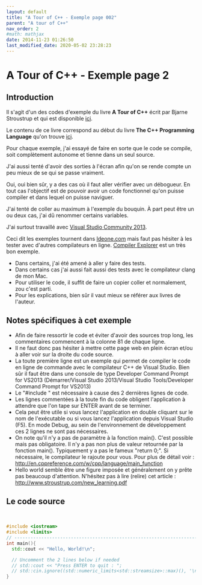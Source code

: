 ```yaml
---
layout: default
title: "A Tour of C++ - Exemple page 002"
parent: "A tour of C++"
nav_order: 2
#math: mathjax
date: 2014-11-23 01:26:50
last_modified_date: 2020-05-02 23:28:23
---
```


# A Tour of C++ - Exemple page 2

## Introduction
Il s'agit d'un des codes d'exemple du livre **A Tour of C++** écrit par Bjarne Stroustrup et qui est disponible [ici](http://www.amazon.fr/Tour-C-Bjarne-Stroustrup/dp/0321958314/ref%3Dsr_1_1?ie=UTF8&qid=1416699327&sr=8-1&keywords=a+tour+of+c%2B%2B). 

Le contenu de ce livre correspond au début du livre **The C++ Programming Language** qu'on trouve [ici](http://www.amazon.fr/The-Programming-Language-Bjarne-Stroustrup/dp/0321563840/ref%3Dpd_sim_eb_3?ie=UTF8&refRID=0CR047TTJV1HA6CVA9XA).

Pour chaque exemple, j'ai essayé de faire en sorte que le code se compile, soit complètement autonome et tienne dans un seul source.

J'ai aussi tenté d'avoir des sorties à l'écran afin qu'on se rende compte un peu mieux de se qui se passe vraiment.

Oui, oui bien sûr, y a des cas où il faut aller vérifier avec un débogueur.
En tout cas l'objectif est de pouvoir avoir un code fonctionnel qu'on puisse compiler et dans lequel on puisse naviguer.

J'ai tenté de coller au maximum à l'exemple du bouquin. À part peut être un ou deux cas, j'ai dû renommer certains variables.

J'ai surtout travaillé avec [Visual Studio Community 2013](http://www.visualstudio.com/products/visual-studio-community-vs).

Ceci dit les exemples tournent dans [Ideone.com](http://ideone.com/) mais faut pas hésiter à les tester avec d'autres compilateurs en ligne. [Compiler Explorer](https://godbolt.org/) est un très bon exemple.

* Dans certains, j'ai été amené à aller y faire des tests.  
* Dans certains cas j'ai aussi fait aussi des tests avec le compilateur clang de mon Mac.  
* Pour utiliser le code, il suffit de faire un copier coller et normalement, zou c'est parti.  
* Pour les explications, bien sûr il vaut mieux se référer aux livres de l'auteur.  


## Notes spécifiques à cet exemple

* Afin de faire ressortir le code et éviter d'avoir des sources trop long, les commentaires commencent à la colonne 81 de chaque ligne.  
* Il ne faut donc pas hésiter à mettre cette page web en plein écran et/ou à aller voir sur la droite du code source.  
* La toute première ligne est un exemple qui permet de compiler le code en ligne de commande avec le compilateur C++ de Visual Studio.  Bien sûr il faut être dans une console de type Developer Command Prompt for VS2013 (Démarrer/Visual Studio 2013/Visual Studio Tools/Developer Command Prompt for VS2013)
* Le "#include <limits>" est nécessaire à cause des 2 dernières lignes de code.
* Les lignes commentées à la toute fin du code obligent l'application à attendre que l'on tape sur ENTER avant de se terminer.
* Cela peut être utile si vous lancez l'application en double cliquant sur le nom de l'exécutable ou si vous lancez l'application depuis Visual Studio (F5). En mode Debug, au sein de l'environnement de développement ces 2 lignes ne sont pas nécessaires.
* On note qu'il n'y a pas de paramètre à la fonction main(). C'est possible mais pas obligatoire. Il n'y a pas non plus de valeur retournée par la fonction main(). Typiquement y a pas le fameux "return 0;". Si nécessaire, le compilateur le rajoute pour vous. Pour plus de détail voir : <http://en.cppreference.com/w/cpp/language/main_function>
* Hello world semble être une figure imposée et généralement on y prête pas beaucoup d'attention. N'hésitez pas à lire (relire) cet article : <http://www.stroustrup.com/new_learning.pdf>


## Le code source

```cpp
                                                                                // On Windows : cl /EHsc /nologo /W4 /MT /O2 /GL p002.cpp
                                                                                // On Mac     : clang++ -Wall -std=c++0x -stdlib=libc++ exemple149bis.cpp -o exemple149bis
#include <iostream>                                                             // includes ("import") the declarations for the I/O stream library
#include <limits>
// ----------------------------------------------------------------------------
int main(){
  std::cout << "Hello, World!\n";

  // Uncomment the 2 lines below if needed
  // std::cout << "Press ENTER to quit : ";
  // std::cin.ignore((std::numeric_limits<std::streamsize>::max)(), '\n');
}
```
